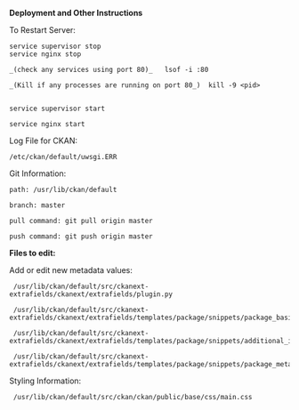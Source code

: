 **Deployment and Other Instructions**

To Restart Server:
			  
	service supervisor stop
 	service nginx stop 
	
 	_(check any services using port 80)_   lsof -i :80 
	
 	_(Kill if any processes are running on port 80_)  kill -9 <pid>
	

  	service supervisor start
	
 	service nginx start

 

Log File for CKAN:

  	/etc/ckan/default/uwsgi.ERR

Git Information:

  	path: /usr/lib/ckan/default
	
  	branch: master
	
 	pull command: git pull origin master
	
  	push command: git push origin master
	
**Files to edit:**


  Add or edit new metadata values:
	
  	 /usr/lib/ckan/default/src/ckanext-extrafields/ckanext/extrafields/plugin.py
		
  	 /usr/lib/ckan/default/src/ckanext-extrafields/ckanext/extrafields/templates/package/snippets/package_basic_fields.html
		
   	 /usr/lib/ckan/default/src/ckanext-extrafields/ckanext/extrafields/templates/package/snippets/additional_info.html
		
   	 /usr/lib/ckan/default/src/ckanext-extrafields/ckanext/extrafields/templates/package/snippets/package_metadata_fields.html
		

  Styling Information:
	
  	 /usr/lib/ckan/default/src/ckan/ckan/public/base/css/main.css
